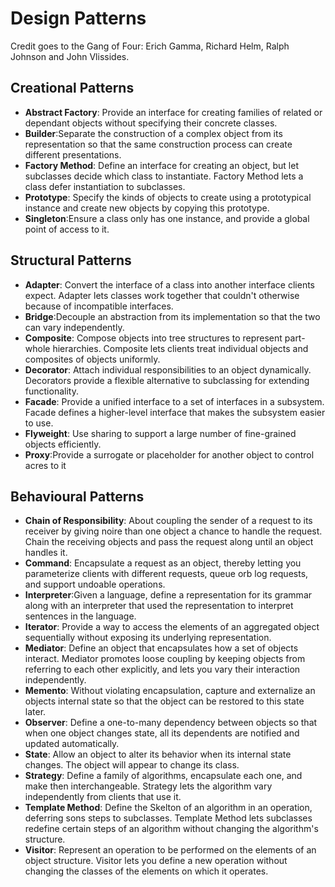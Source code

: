 # Design Patterns

Credit goes to the Gang of Four: Erich Gamma, Richard Helm, Ralph Johnson and John Vlissides.

## Creational Patterns
 * **Abstract Factory**: Provide an interface for creating families of related or dependant objects without specifying their concrete classes.
 * **Builder**:Separate the construction of a complex object from its representation so that the same construction process can create different presentations.
 * **Factory Method**: Define an interface for creating an object, but let subclasses decide which class to instantiate. Factory Method lets a class defer instantiation to subclasses.
 * **Prototype**: Specify the kinds of objects to create using a prototypical instance and create new objects by copying this prototype.
 * **Singleton**:Ensure a class only has one instance, and provide a global point of access to it.

## Structural Patterns
 * **Adapter**: Convert the interface of a class into another interface clients expect. Adapter lets classes work together that couldn't otherwise because of incompatible interfaces.
 * **Bridge**:Decouple an abstraction from its implementation so that the two can vary independently.
 * **Composite**: Compose objects into tree structures to represent part-whole hierarchies. Composite lets clients treat individual objects and composites of objects uniformly.
 * **Decorator**: Attach individual responsibilities to an object dynamically. Decorators provide a flexible alternative to subclassing for extending functionality.
 * **Facade**: Provide a unified interface to a set of interfaces in a subsystem. Facade defines a higher-level interface that makes the subsystem easier to use.
 * **Flyweight**: Use sharing to support a large number of fine-grained objects efficiently.
 * **Proxy**:Provide a surrogate or placeholder for another object to control acres to it 

## Behavioural Patterns
 * **Chain of Responsibility**: About coupling the sender of a request to its receiver by giving noire than one object a chance to handle the request. Chain the receiving objects and pass the request along until an object handles it.
 * **Command**: Encapsulate a request as an object, thereby letting you parameterize clients with different requests, queue orb log requests, and support undoable operations.
 * **Interpreter**:Given a language, define a representation for its grammar along with an interpreter that used the representation to interpret sentences in the language.
 * **Iterator**: Provide a way to access the elements of an aggregated object sequentially without exposing its underlying representation.
 * **Mediator**: Define an object that encapsulates how a set of objects interact. Mediator promotes loose coupling by keeping objects from referring to each other explicitly, and lets you vary their interaction independently.
 * **Memento**: Without violating encapsulation, capture and externalize an objects internal state so that the object can be restored to this state later.
 * **Observer**: Define a one-to-many dependency between objects so that when one object changes state, all its dependents are notified and updated automatically.
 * **State**: Allow an object to alter its behavior when its internal state changes. The object will appear to change its class.
 * **Strategy**: Define a family of algorithms, encapsulate each one, and make then interchangeable. Strategy lets the algorithm vary independently from clients that use it.
 * **Template Method**: Define the Skelton of an algorithm in an operation, deferring sons steps to subclasses. Template Method lets subclasses redefine certain steps of an algorithm without changing the algorithm's structure.
 * **Visitor**: Represent an operation to be performed on the elements of an object structure. Visitor lets you define a new operation without changing the classes of the elements on which it operates.
